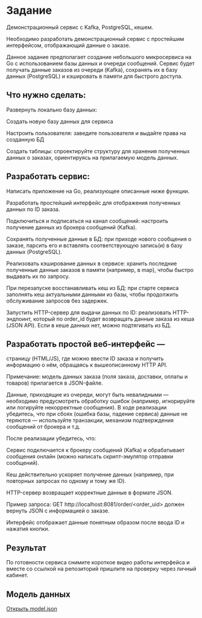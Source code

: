 # Задание
Демонстрационный сервис с Kafka, PostgreSQL, кешем.

Необходимо разработать демонстрационный сервис с простейшим интерфейсом, отображающий данные о заказе.

Данное задание предполагает создание небольшого микросервиса на Go с использованием базы данных и очереди сообщений. Сервис будет получать данные заказов из очереди (Kafka), сохранять их в базу данных (PostgreSQL) и кэшировать в памяти для быстрого доступа.

## Что нужно сделать:

Развернуть локально базу данных:

Cоздать новую базу данных для сервиса

Настроить пользователя: заведите пользователя и выдайте права на созданную БД

Создать таблицы: спроектируйте структуру для хранения полученных данных о заказах, ориентируясь на прилагаемую модель данных.

## Разработать сервис:

Написать приложение на Go, реализующее описанные ниже функции.

Разработать простейший интерфейс для отображения полученных данных по ID заказа.

Подключиться и подписаться на канал сообщений: настроить получение данных из брокера сообщений (Kafka).

Сохранять полученные данные в БД: при приходе нового сообщения о заказе, парсить его и вставлять соответствующую запись(и) в базу данных (PostgreSQL).

Реализовать кэширование данных в сервисе: хранить последние полученные данные заказов в памяти (например, в map), чтобы быстро выдавать их по запросу.

При перезапуске восстанавливать кеш из БД: при старте сервиса заполнять кеш актуальными данными из базы, чтобы продолжить обслуживание запросов без задержек.

Запустить HTTP-сервер для выдачи данных по ID: реализовать HTTP-эндпоинт, который по order_id будет возвращать данные заказа из кеша (JSON API). Если в кеше данных нет, можно подтягивать из БД.

## Разработать простой веб-интерфейс — 
страницу (HTML/JS), где можно ввести ID заказа и получить информацию о нём, обращаясь к вышеописанному HTTP API.

Примечание: модель данных заказа (поля заказа, доставки, оплаты и товаров) прилагается в JSON-файле.

Данные, приходящие из очереди, могут быть невалидными — необходимо предусмотреть обработку ошибок (например, игнорируйте или логируйте некорректные сообщения). В ходе реализации убедитесь, что при сбоях (ошибка базы, падение сервиса) данные не теряются — используйте транзакции, механизм подтверждения сообщений от брокера и т.д.

После реализации убедитесь, что:

Сервис подключается к брокеру сообщений (Kafka) и обрабатывает сообщения онлайн (можно написать скрипт-эмулятор отправки сообщений).

Кеш действительно ускоряет получение данных (например, при повторных запросах по одному и тому же ID).

HTTP-сервер возвращает корректные данные в формате JSON.

Пример запроса:
GET http://localhost:8081/order/<order_uid> должен вернуть JSON с информацией о заказе.

Интерфейс отображает данные понятным образом после ввода ID и нажатия кнопки.

## Результат
По готовности сервиса снимите короткое видео работы интерфейса и вместе со ссылкой на репозиторий пришлите на проверку через личный кабинет.

## Модель данных
[Открыть model.json](model.json)